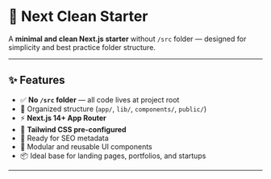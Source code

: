 # 🚀 Next Clean Starter

A **minimal and clean Next.js starter** without `/src` folder — designed for simplicity and best practice folder structure.

---

## ✨ Features
- ✅ **No `/src` folder** — all code lives at project root
- 🧩 Organized structure (`app/`, `lib/`, `components/`, `public/`)
- ⚡ **Next.js 14+ App Router**
- 🎨 **Tailwind CSS pre-configured**
- 🧠 Ready for SEO metadata
- 🧱 Modular and reusable UI components
- 📦 Ideal base for landing pages, portfolios, and startups

---

